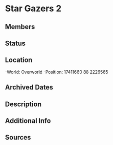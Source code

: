 # Star Gazers 2

## Members

## Status

## Location
-World: Overworld
-Position: 17411660 88 2226565

## Archived Dates

## Description

## Additional Info

## Sources
